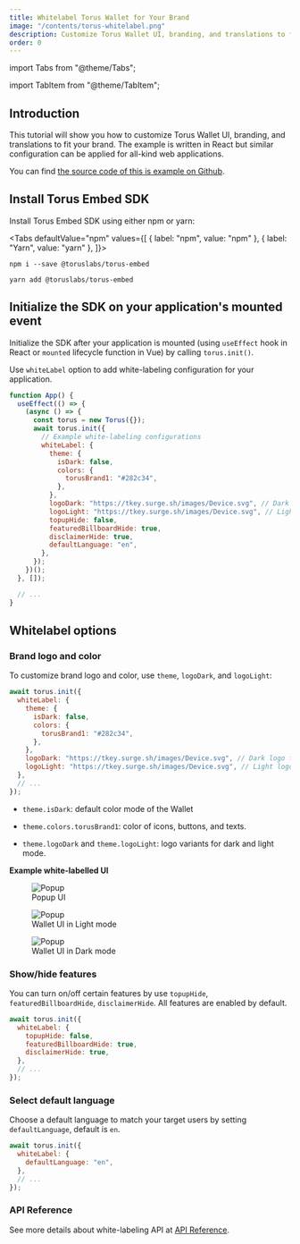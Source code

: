 ```yaml
---
title: Whitelabel Torus Wallet for Your Brand
image: "/contents/torus-whitelabel.png"
description: Customize Torus Wallet UI, branding, and translations to fit your brand
order: 0
---
```


import Tabs from "@theme/Tabs";

import TabItem from "@theme/TabItem";

## Introduction

This tutorial will show you how to customize Torus Wallet UI, branding, and translations to fit your brand. The example is written in React but
similar configuration can be applied for all-kind web applications.

You can find [the source code of this is example on Github](https://github.com/phuctm97/torus-embed-react).

## Install Torus Embed SDK

Install Torus Embed SDK using either npm or yarn:

<Tabs defaultValue="npm" values={[ { label: "npm", value: "npm" }, { label: "Yarn", value: "yarn" }, ]}>

<TabItem value="npm">

```shell
npm i --save @toruslabs/torus-embed
```

</TabItem>

<TabItem value="yarn">

```shell
yarn add @toruslabs/torus-embed
```

</TabItem>

</Tabs>

## Initialize the SDK on your application's mounted event

Initialize the SDK after your application is mounted (using `useEffect` hook in React or `mounted` lifecycle function in Vue) by calling
`torus.init()`.

Use `whiteLabel` option to add white-labeling configuration for your application.

```jsx
function App() {
  useEffect(() => {
    (async () => {
      const torus = new Torus({});
      await torus.init({
        // Example white-labeling configurations
        whiteLabel: {
          theme: {
            isDark: false,
            colors: {
              torusBrand1: "#282c34",
            },
          },
          logoDark: "https://tkey.surge.sh/images/Device.svg", // Dark logo for light background
          logoLight: "https://tkey.surge.sh/images/Device.svg", // Light logo for dark background
          topupHide: false,
          featuredBillboardHide: true,
          disclaimerHide: true,
          defaultLanguage: "en",
        },
      });
    })();
  }, []);

  // ...
}
```

## Whitelabel options

### Brand logo and color

To customize brand logo and color, use `theme`, `logoDark`, and `logoLight`:

```js
await torus.init({
  whiteLabel: {
    theme: {
      isDark: false,
      colors: {
        torusBrand1: "#282c34",
      },
    },
    logoDark: "https://tkey.surge.sh/images/Device.svg", // Dark logo for light background
    logoLight: "https://tkey.surge.sh/images/Device.svg", // Light logo for dark background
  },
  // ...
});
```

- `theme.isDark`: default color mode of the Wallet

- `theme.colors.torusBrand1`: color of icons, buttons, and texts.

- `theme.logoDark` and `theme.logoLight`: logo variants for dark and light mode.

**Example white-labelled UI**

<figure>
  <img src="/contents/whitelabel-popup.png" alt="Popup" />
  <figcaption style={{ textAlign: "center" }}>Popup UI</figcaption>
</figure>

<figure>
  <img src="/contents/whitelabel-wallet-light.png" alt="Popup" />
  <figcaption style={{ textAlign: "center" }}>Wallet UI in Light mode</figcaption>
</figure>

<figure>
  <img src="/contents/whitelabel-wallet-dark.png" alt="Popup" />
  <figcaption style={{ textAlign: "center" }}>Wallet UI in Dark mode</figcaption>
</figure>

### Show/hide features

You can turn on/off certain features by use `topupHide`, `featuredBillboardHide`, `disclaimerHide`. All features are enabled by default.

```js
await torus.init({
  whiteLabel: {
    topupHide: false,
    featuredBillboardHide: true,
    disclaimerHide: true,
  },
  // ...
});
```

### Select default language

Choose a default language to match your target users by setting `defaultLanguage`, default is `en`.

```js
await torus.init({
  whiteLabel: {
    defaultLanguage: "en",
  },
  // ...
});
```

### API Reference

See more details about white-labeling API at [API Reference](/wallet/api-reference/class#whitelabel).
